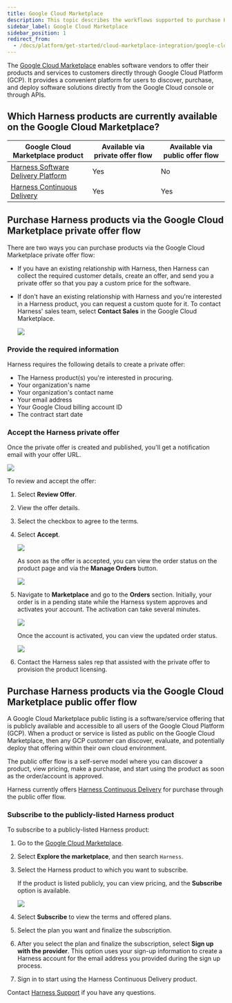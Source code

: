 ```yaml
---
title: Google Cloud Marketplace
description: This topic describes the workflows supported to purchase Harness modules on the Google Cloud Marketplace.
sidebar_label: Google Cloud Marketplace
sidebar_position: 1
redirect_from:
  - /docs/platform/get-started/cloud-marketplace-integration/google-cloud-marketplace
---
```


The [Google Cloud Marketplace](https://cloud.google.com/marketplace?hl=en) enables software vendors to offer their products and services to customers directly through Google Cloud Platform (GCP). It provides a convenient platform for users to discover, purchase, and deploy software solutions directly from the Google Cloud console or through APIs.

## Which Harness products are currently available on the Google Cloud Marketplace?

| Google Cloud Marketplace product | Available via private offer flow | Available via public offer flow |
| --- | --- | --- |
| [Harness Software Delivery Platform](https://console.cloud.google.com/marketplace/product/harness-public/harness-software-delivery-platform)| Yes | No |
| [Harness Continuous Delivery](https://console.cloud.google.com/marketplace/product/harness-public/harness-continuous-delivery) | Yes | Yes |

## Purchase Harness products via the Google Cloud Marketplace private offer flow

There are two ways you can purchase products via the Google Cloud Marketplace private offer flow:

* If you have an existing relationship with Harness, then Harness can collect the required customer details, create an offer, and send you a private offer so that you pay a custom price for the software.
* If don't have an existing relationship with Harness and you're interested in a Harness product, you can request a custom quote for it. To contact Harness' sales team, select **Contact Sales** in the Google Cloud Marketplace.

   ![](./static/gcp_pvt_offer_contact_sales_form.png)

### Provide the required information

Harness requires the following details to create a private offer:

- The Harness product(s) you're interested in procuring.
- Your organization's name
- Your organization's contact name
- Your email address
- Your Google Cloud billing account ID
- The contract start date

### Accept the Harness private offer

Once the private offer is created and published, you'll get a notification email with your offer URL.

![](./static/gcp_pvt_offer_customer_email.png)

To review and accept the offer:

1. Select **Review Offer**.
2. View the offer details.
3. Select the checkbox to agree to the terms.
4. Select **Accept**.

   ![](./static/gcp_pvt_offer_customer_accept.png)


   As soon as the offer is accepted, you can view the order status on the product page and via the **Manage Orders** button.

   ![](./static/gcp_pvt_offer_customer_accepted.png)

5. Navigate to **Marketplace** and go to the **Orders** section. Initially, your order is in a pending state while the Harness system approves and activates your account. The activation can take several minutes.

   ![](./static/gcp_pvt_offer_pending_state.png)

   Once the account is activated, you can view the updated order status.

   ![](./static/gcp_pvt_offer_active.png)

6.  Contact the Harness sales rep that assisted with the private offer to provision the product licensing.

## Purchase Harness products via the Google Cloud Marketplace public offer flow

A Google Cloud Marketplace public listing is a software/service offering that is publicly available and accessible to all users of the Google Cloud Platform (GCP). When a product or service is listed as public on the Google Cloud Marketplace, then any GCP customer can discover, evaluate, and potentially deploy that offering within their own cloud environment.

The public offer flow is a self-serve model where you can discover a product, view pricing, make a purchase, and start using the product as soon as the order/account is approved.

Harness currently offers [Harness Continuous Delivery](https://console.cloud.google.com/marketplace/product/harness-public/harness-continuous-delivery) for purchase through the public offer flow.

### Subscribe to the publicly-listed Harness product

To subscribe to a publicly-listed Harness product:

1. Go to the [Google Cloud Marketplace](https://cloud.google.com/marketplace?hl=en).

2. Select **Explore the marketplace**, and then search `Harness`.

3. Select the Harness product to which you want to subscribe.

   If the product is listed publicly, you can view pricing, and the **Subscribe** option is available.

   ![](./static/gcp_public_offer_subscribe.png)

4. Select **Subscribe** to view the terms and offered plans.

5. Select the plan you want and finalize the subscription.

6. After you select the plan and finalize the subscription, select **Sign up with the provider**. This option uses your sign-up information to create a Harness account for the email address you provided during the sign up process.

7. Sign in to start using the Harness Continuous Delivery product.

Contact [Harness Support](mailto:support@harness.io) if you have any questions.
